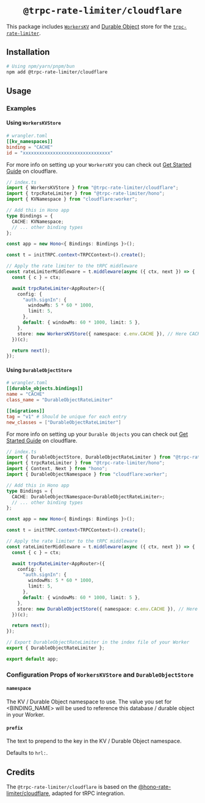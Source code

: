 # <div align="center">`@trpc-rate-limiter/cloudflare`</div>

This package includes [`WorkersKV`](https://developers.cloudflare.com/kv/) and [Durable Object](https://developers.cloudflare.com/durable-objects/) store for the [`trpc-rate-limiter`](https://github.com/j3sch/tRPC-rate-limiter).

## Installation

```sh
# Using npm/yarn/pnpm/bun
npm add @trpc-rate-limiter/cloudflare
```

## Usage

### Examples

#### Using `WorkersKVStore`

```toml
# wrangler.toml
[[kv_namespaces]]
binding = "CACHE"
id = "xxxxxxxxxxxxxxxxxxxxxxxxxxxxxxxx"
```

For more info on setting up your `WorkersKV` you can check out [Get Started Guide](https://developers.cloudflare.com/kv/get-started) on cloudflare.

```ts
// index.ts
import { WorkersKVStore } from "@trpc-rate-limiter/cloudflare";
import { trpcRateLimiter } from "@trpc-rate-limiter/hono";
import { KVNamespace } from "cloudflare:worker";

// Add this in Hono app
type Bindings = {
  CACHE: KVNamespace;
  // ... other binding types
};

const app = new Hono<{ Bindings: Bindings }>();

const t = initTRPC.context<TRPCContext>().create();

// Apply the rate limiter to the tRPC middleware
const rateLimiterMiddleware = t.middleware(async ({ ctx, next }) => {
  const { c } = ctx;

  await trpcRateLimiter<AppRouter>({
    config: {
      "auth.signIn": {
        windowMs: 5 * 60 * 1000,
        limit: 5,
      },
      default: { windowMs: 60 * 1000, limit: 5 },
    },
    store: new WorkersKVStore({ namespace: c.env.CACHE }), // Here CACHE is your WorkersKV Binding.
  })(c);

  return next();
});
```

#### Using `DurableObjectStore`

```toml
# wrangler.toml
[[durable_objects.bindings]]
name = "CACHE"
class_name = "DurableObjectRateLimiter"

[[migrations]]
tag = "v1" # Should be unique for each entry
new_classes = ["DurableObjectRateLimiter"]
```

For more info on setting up your `Durable Objects` you can check out [Get Started Guide](https://developers.cloudflare.com/durable-objects/get-started/) on cloudflare.

```ts
// index.ts
import { DurableObjectStore, DurableObjectRateLimiter } from "@trpc-rate-limiter/cloudflare";
import { trpcRateLimiter } from "@trpc-rate-limiter/hono";
import { Context, Next } from "hono";
import { DurableObjectNamespace } from "cloudflare:worker";

// Add this in Hono app
type Bindings = {
  CACHE: DurableObjectNamespace<DurableObjectRateLimiter>;
  // ... other binding types
};

const app = new Hono<{ Bindings: Bindings }>();

const t = initTRPC.context<TRPCContext>().create();

// Apply the rate limiter to the tRPC middleware
const rateLimiterMiddleware = t.middleware(async ({ ctx, next }) => {
  const { c } = ctx;

  await trpcRateLimiter<AppRouter>({
    config: {
      "auth.signIn": {
        windowMs: 5 * 60 * 1000,
        limit: 5,
      },
      default: { windowMs: 60 * 1000, limit: 5 },
    },
    store: new DurableObjectStore({ namespace: c.env.CACHE }), // Here CACHE is your Durable Object Binding.
  })(c);

  return next();
});

// Export DurableObjectRateLimiter in the index file of your Worker
export { DurableObjectRateLimiter };

export default app;
```

### Configuration Props of `WorkersKVStore` and `DurableObjectStore`

#### `namespace`

The KV / Durable Object namespace to use. The value you set for <BINDING_NAME> will be used to reference this database / durable object in your Worker.

#### `prefix`

The text to prepend to the key in the KV / Durable Object namespace.

Defaults to `hrl:`.

## Credits

The `@trpc-rate-limiter/cloudflare` is based on the [@hono-rate-limiter/cloudflare](https://github.com/rhinobase/hono-rate-limiter), adapted for tRPC integration.
